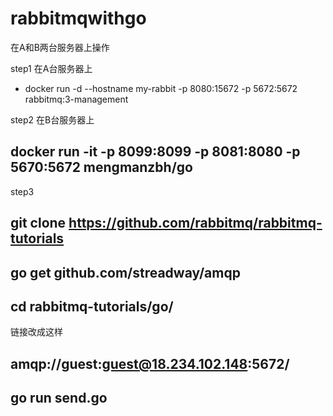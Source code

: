 # rabbitmqwithgo

在A和B两台服务器上操作

step1
在A台服务器上
* docker run -d --hostname my-rabbit -p 8080:15672 -p 5672:5672 rabbitmq:3-management

step2
在B台服务器上
  ## docker run -it -p 8099:8099 -p 8081:8080 -p 5670:5672 mengmanzbh/go

step3
  ## git clone https://github.com/rabbitmq/rabbitmq-tutorials
  ## go get github.com/streadway/amqp
  ## cd rabbitmq-tutorials/go/

链接改成这样
 ##  amqp://guest:guest@18.234.102.148:5672/
 ##  go run send.go


